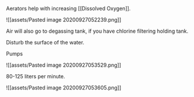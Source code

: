 Aerators help with increasing [[Dissolved Oxygen]].

![[assets/Pasted image 20200927052239.png]]

Air will also go to degassing tank, if you have chlorine filtering holding tank.

Disturb the surface of the water. 



Pumps

![[assets/Pasted image 20200927053529.png]]

80-125 liters per minute.

![[assets/Pasted image 20200927053605.png]]






